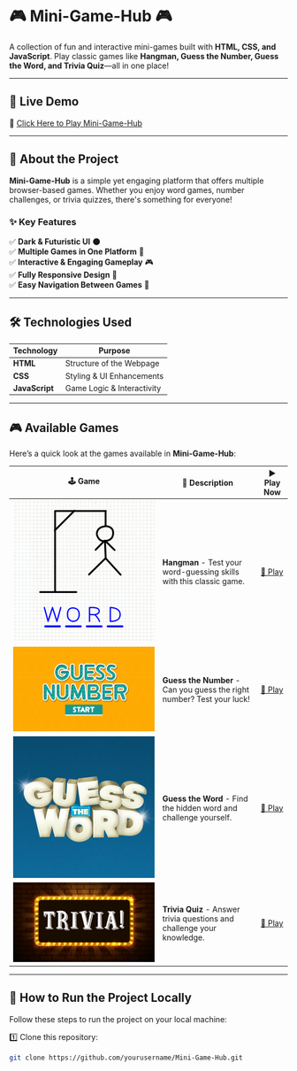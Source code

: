 # 🎮 Mini-Game-Hub 🎮

A collection of fun and interactive mini-games built with **HTML, CSS, and JavaScript**. Play classic games like **Hangman, Guess the Number, Guess the Word, and Trivia Quiz**—all in one place!

---

## 🚀 **Live Demo**

🔗 [Click Here to Play Mini-Game-Hub](#)

---

## 🎯 **About the Project**

**Mini-Game-Hub** is a simple yet engaging platform that offers multiple browser-based games. Whether you enjoy word games, number challenges, or trivia quizzes, there's something for everyone!

### ✨ **Key Features**

✅ **Dark & Futuristic UI** 🌑  
✅ **Multiple Games in One Platform** 🎲  
✅ **Interactive & Engaging Gameplay** 🎮  
✅ **Fully Responsive Design** 📱  
✅ **Easy Navigation Between Games** 🔄

---

## 🛠 **Technologies Used**

| Technology     | Purpose                    |
| -------------- | -------------------------- |
| **HTML**       | Structure of the Webpage   |
| **CSS**        | Styling & UI Enhancements  |
| **JavaScript** | Game Logic & Interactivity |

---

## 🎮 **Available Games**

Here’s a quick look at the games available in **Mini-Game-Hub**:

| 🕹 Game                                         | 🎯 Description                                                          | ▶ Play Now   |
| ---------------------------------------------- | ----------------------------------------------------------------------- | ------------ |
| ![Hangman](Images/hangman.png)                 | **Hangman** - Test your word-guessing skills with this classic game.    | [🔗 Play](#) |
| ![Guess the Number](Images/guessTheNumber.jpg) | **Guess the Number** - Can you guess the right number? Test your luck!  | [🔗 Play](#) |
| ![Guess the Word](Images/guessTheWord.png)     | **Guess the Word** - Find the hidden word and challenge yourself.       | [🔗 Play](#) |
| ![Trivia Quiz](Images/triviaQuiz.gif)          | **Trivia Quiz** - Answer trivia questions and challenge your knowledge. | [🔗 Play](#) |

---

## 🔧 **How to Run the Project Locally**

Follow these steps to run the project on your local machine:

1️⃣ Clone this repository:

```bash
git clone https://github.com/yourusername/Mini-Game-Hub.git
```
